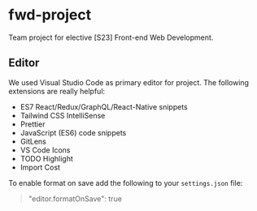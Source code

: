 # fwd-project

Team project for elective [S23] Front-end Web Development.

## Editor

We used Visual Studio Code as primary editor for project. The following extensions are really helpful: 
- ES7 React/Redux/GraphQL/React-Native snippets
- Tailwind CSS IntelliSense
- Prettier
- JavaScript (ES6) code snippets
- GitLens
- VS Code Icons
- TODO Highlight
- Import Cost

To enable format on save add the following to your ```settings.json``` file:  
> "editor.formatOnSave": true
